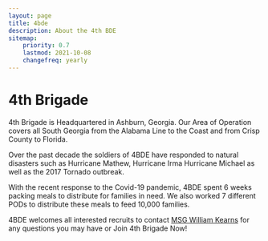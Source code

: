```yaml
---
layout: page
title: 4bde
description: About the 4th BDE
sitemap:
    priority: 0.7
    lastmod: 2021-10-08
    changefreq: yearly
---
```


# 4th Brigade

4th Brigade is Headquartered in Ashburn, Georgia. Our Area of Operation covers all South Georgia from the Alabama Line to the Coast and from Crisp County to Florida.

Over the past decade the soldiers of 4BDE have responded to natural disasters such as Hurricane Mathew, Hurricane Irma Hurricane Michael as well as the 2017 Tornado outbreak.

With the recent response to the Covid-19 pandemic, 4BDE spent 6 weeks packing meals to distribute for families in need. We also worked 7 different PODs to distribute these meals to feed 10,000 families.

4BDE welcomes all interested recruits to contact [MSG William Kearns](mailto:william.kearns@gasdf.us) for any questions you may have or Join 4th Brigade Now!

